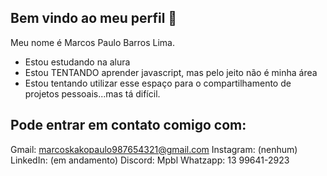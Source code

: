 ## Bem vindo ao meu perfil 👋

Meu nome é Marcos Paulo Barros Lima.
- Estou estudando na alura
- Estou TENTANDO aprender javascript, mas pelo jeito não é minha área
- Estou tentando utilizar esse espaço para o compartilhamento de projetos pessoais...mas tá difícil.

## Pode entrar em contato comigo com:

Gmail: marcoskakopaulo987654321@gmail.com
Instagram: (nenhum)
LinkedIn: (em andamento)
Discord: Mpbl
Whatzapp: 13 99641-2923
